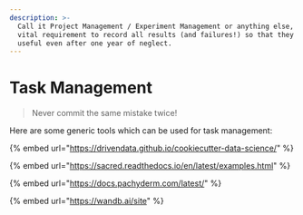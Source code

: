 ```yaml
---
description: >-
  Call it Project Management / Experiment Management or anything else, it is a
  vital requirement to record all results (and failures!) so that they are
  useful even after one year of neglect.
---
```


# Task Management

> Never commit the same mistake twice!

Here are some generic tools which can be used for task management:

{% embed url="https://drivendata.github.io/cookiecutter-data-science/" %}

{% embed url="https://sacred.readthedocs.io/en/latest/examples.html" %}

{% embed url="https://docs.pachyderm.com/latest/" %}

{% embed url="https://wandb.ai/site" %}

